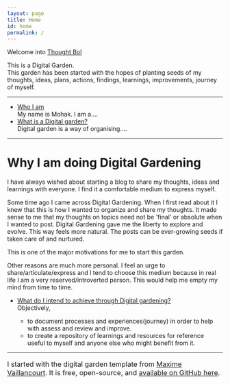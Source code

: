 ```yaml
---
layout: page
title: Home
id: home
permalink: /
---
```


<!-- # Namaskaram 🌱 -->

<!-- <p style="padding: 1.5em 1em; background: #222; border-radius: 24px; font-size: 0.8em">
  This is my attempt at maintaining a digital garden. Through this I hope to capture my thoughts and learnings in various fields.
  <!-- Take a look at <span style="font-weight: bold">[[Your first note]]</span> to get started on your exploration.
</p> -->

<p class="title">
  Welcome into <u>Thought Bol</u><br>
</p>
<!-- <h1 class="heading">
  Welcome into <u>Thought Bol</u><br>
</h1> -->

<p>
  This is a Digital Garden.<br>
  This garden has been started with the hopes of planting seeds of my thoughts, ideas, plans, actions, findings, learnings, improvements, journey of myself.
</p>
<hr>
<p>
  <ul uk-accordion="multiple: true">
    <li>
        <a class="uk-accordion-title" href="#">Who I am</a>
        <div class="uk-accordion-content">My name is Mohak. I am a....</div>
    </li>
    <li>
        <a class="uk-accordion-title accordion" href="#">What is a Digital garden?</a>
        <div class="uk-accordion-content">Digital garden is a way of organising....</div>
    </li>
  </ul>
</p>
<hr>



<h1 class="heading">
  Why I am doing Digital Gardening
</h1>

I have always wished about starting a blog to share my thoughts, ideas and learnings with everyone. I find it a comfortable medium to express myself.

Some time ago I came across Digital Gardening. When I first read about it I knew that this is how I wanted to organize and share my thoughts.
It made sense to me that my thoughts on topics need not be 'final' or absolute when I wanted to post. Digital Gardening gave me the liberty to explore and evolve. This way feels more natural. The posts can be ever-growing seeds if taken care of and nurtured.

This is one of the major motivations for me to start this garden.

Other reasons are much more personal. I feel an urge to share/articulate/express and I tend to choose this medium because in real life I am a very reserved/introverted person. This would help me empty my mind from time to time.

<ul uk-accordion>
  <li>
      <a class="uk-accordion-title" href="#">What do I intend to achieve through Digital gardening?</a>
        <div class="uk-accordion-content">
          Objectively,
          <ul>
            <li>to document processes and experiences(journey) in order to help with assess and review and improve.</li>
            <li>to create a repository of learnings and resources for reference useful to myself and anyone else who might benefit from it.</li>
          </ul>
        </div>
  </li>
</ul>


<hr>
<p style="font-size:16px">
  I started with the digital garden template from <a href ="https://maximevaillancourt.com/">Maxime Vaillancourt</a>.
  It is free, open-source, and <a href ="https://github.com/maximevaillancourt/digital-garden-jekyll-template">available on GitHub here</a>.
</p>

<style>
  .wrapper {
    max-width: 100%;
  }
</style>

